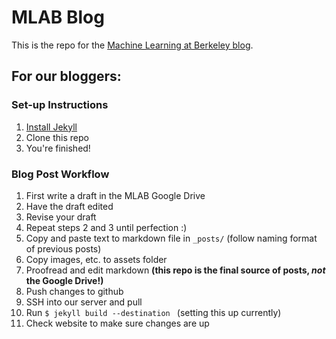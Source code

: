 # MLAB Blog

This is the repo for the [Machine Learning at Berkeley blog](https://ml.berkeley.edu/blog/). 

## For our bloggers:


### Set-up Instructions

1. [Install Jekyll](https://jekyllrb.com/docs/installation/)
2. Clone this repo
3. You're finished!

### Blog Post Workflow

1. First write a draft in the MLAB Google Drive
2. Have the draft edited
3. Revise your draft
4. Repeat steps 2 and 3 until perfection :)
5. Copy and paste text to markdown file in `_posts/` (follow naming format of previous posts)
6. Copy images, etc. to assets folder
7. Proofread and edit markdown **(this repo is the final source of posts, _not_ the Google Drive!)**
8. Push changes to github
9. SSH into our server and pull
10. Run `$ jekyll build --destination ` (setting this up currently)
11. Check website to make sure changes are up

